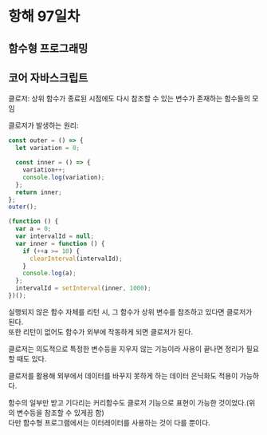 # 항해 97일차

## 함수형 프로그래밍

## 코어 자바스크립트

클로저: 상위 함수가 종료된 시점에도 다시 참조할 수 있는 변수가 존재하는 함수들의 모임

클로저가 발생하는 원리:

```javascript
const outer = () => {
  let variation = 0;

  const inner = () => {
    variation++;
    console.log(variation);
  };
  return inner;
};
outer();

(function () {
  var a = 0;
  var intervalId = null;
  var inner = function () {
    if (++a >= 10) {
      clearInterval(intervalId);
    }
    console.log(a);
  };
  intervalId = setInterval(inner, 1000);
})();
```

실행되지 않은 함수 자체를 리턴 시, 그 함수가 상위 변수를 참조하고 있다면 클로저가 된다.  
또한 리턴이 없어도 함수가 외부에 작동하게 되면 클로저가 된다.

클로저는 의도적으로 특정한 변수등을 지우지 않는 기능이라 사용이 끝나면 정리가 필요할 때도 있다.

클로저를 활용해 외부에서 데이터를 바꾸지 못하게 하는 데이터 은닉화도 적용이 가능하다.

함수의 일부만 받고 기다리는 커리함수도 클로저 기능으로 표현이 가능한 것이었다.(위의 변수등을 참조할 수 있게끔 함)  
다만 함수형 프로그램에서는 이터레이터를 사용하는 것이 다를 뿐이다.
